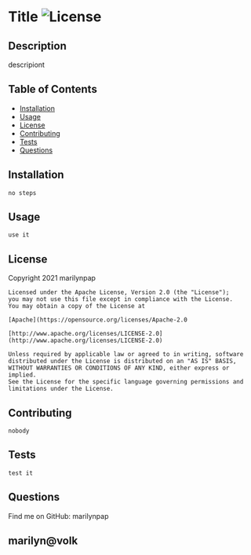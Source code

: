 # Title       ![License](https://img.shields.io/badge/License-Apache%202.0-blue.svg) 

## Description
descripiont
## Table of Contents
* [Installation](#installation)
* [Usage](#usage)
* [License](#license)
* [Contributing](#contributing)
* [Tests](#tests)
* [Questions](#questions)

## Installation
    no steps
## Usage
    use it
## License
 Copyright 2021 marilynpap

    Licensed under the Apache License, Version 2.0 (the "License");
    you may not use this file except in compliance with the License.
    You may obtain a copy of the License at

    [Apache](https://opensource.org/licenses/Apache-2.0
 
    [http://www.apache.org/licenses/LICENSE-2.0](http://www.apache.org/licenses/LICENSE-2.0)
 
    Unless required by applicable law or agreed to in writing, software
    distributed under the License is distributed on an "AS IS" BASIS,
    WITHOUT WARRANTIES OR CONDITIONS OF ANY KIND, either express or implied.
    See the License for the specific language governing permissions and
    limitations under the License.
    
## Contributing
    nobody
## Tests
    test it
## Questions   
   Find me on GitHub: marilynpap
## marilyn@volk
<a href=https://github.com/marilynpap/Title.git>
         
